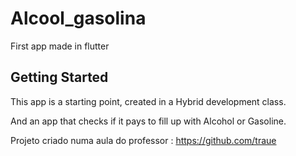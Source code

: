 # Alcool_gasolina

First app made in flutter

## Getting Started

This app is a starting point, created in a Hybrid development class.

And an app that checks if it pays to fill up with Alcohol or Gasoline.

Projeto criado numa aula do professor : https://github.com/traue


